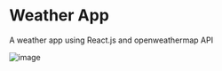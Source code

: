 # Weather App

A weather app using React.js and openweathermap API

![image](https://github.com/user-attachments/assets/1e512a76-f48c-46b7-aace-5b7edde7b42b)
